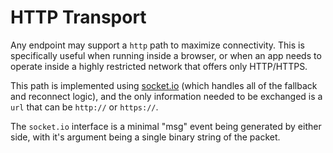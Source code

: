 HTTP Transport
==============

Any endpoint may support a `http` path to maximize connectivity.  This is specifically useful when running inside a browser, or when an app needs to operate inside a highly restricted network that offers only HTTP/HTTPS.

This path is implemented using [socket.io](http://socket.io) (which handles all of the fallback and reconnect logic), and the only information needed to be exchanged is a `url` that can be `http://` or `https://`.

The `socket.io` interface is a minimal "msg" event being generated by either side, with it's argument being a single binary string of the packet.
